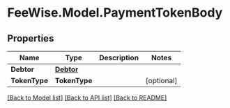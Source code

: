 # FeeWise.Model.PaymentTokenBody

## Properties

Name | Type | Description | Notes
------------ | ------------- | ------------- | -------------
**Debtor** | [**Debtor**](Debtor.md) |  | 
**TokenType** | **TokenType** |  | [optional] 

[[Back to Model list]](../README.md#documentation-for-models) [[Back to API list]](../README.md#documentation-for-api-endpoints) [[Back to README]](../README.md)

